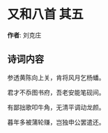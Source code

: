# 又和八首  其五

**作者**: 刘克庄

## 诗词内容

参透黄陈向上关，肯将风月乞杨蟠。

君才不忝图书府，吾老安能笔砚间。

有鄙拙歌叩牛角，无清平调动龙颜。

暮年多被蒲轮赚，岂独申公罢遣还。

